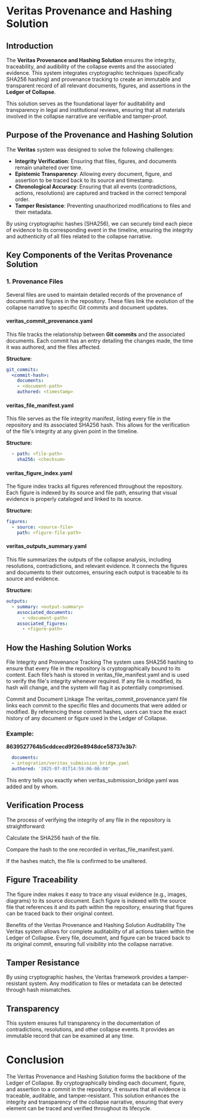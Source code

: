 # Veritas Provenance and Hashing Solution

## Introduction
The **Veritas Provenance and Hashing Solution** ensures the integrity, traceability, and audibility of the collapse events and the associated evidence. This system integrates cryptographic techniques (specifically SHA256 hashing) and provenance tracking to create an immutable and transparent record of all relevant documents, figures, and assertions in the **Ledger of Collapse**.

This solution serves as the foundational layer for auditability and transparency in legal and institutional reviews, ensuring that all materials involved in the collapse narrative are verifiable and tamper-proof.

## Purpose of the Provenance and Hashing Solution
The **Veritas** system was designed to solve the following challenges:

- **Integrity Verification**: Ensuring that files, figures, and documents remain unaltered over time.
- **Epistemic Transparency**: Allowing every document, figure, and assertion to be traced back to its source and timestamp.
- **Chronological Accuracy**: Ensuring that all events (contradictions, actions, resolutions) are captured and tracked in the correct temporal order.
- **Tamper Resistance**: Preventing unauthorized modifications to files and their metadata.

By using cryptographic hashes (SHA256), we can securely bind each piece of evidence to its corresponding event in the timeline, ensuring the integrity and authenticity of all files related to the collapse narrative.

## Key Components of the Veritas Provenance Solution

### 1. Provenance Files
Several files are used to maintain detailed records of the provenance of documents and figures in the repository. These files link the evolution of the collapse narrative to specific Git commits and document updates.

#### **veritas_commit_provenance.yaml**
This file tracks the relationship between **Git commits** and the associated documents. Each commit has an entry detailing the changes made, the time it was authored, and the files affected.

**Structure**:
```yaml
git_commits:
  <commit-hash>:
    documents:
    - <document-path>
    authored: <timestamp>
```

#### **veritas_file_manifest.yaml**
This file serves as the file integrity manifest, listing every file in the repository and its associated SHA256 hash. This allows for the verification of the file's integrity at any given point in the timeline.

**Structure:**
```yaml
  - path: <file-path>
    sha256: <checksum>
```

#### **veritas_figure_index.yaml**
The figure index tracks all figures referenced throughout the repository. Each figure is indexed by its source and file path, ensuring that visual evidence is properly cataloged and linked to its source.

**Structure:**
```yaml
figures:
  - source: <source-file>
    path: <figure-file-path>
```

#### veritas_outputs_summary.yaml
This file summarizes the outputs of the collapse analysis, including resolutions, contradictions, and relevant evidence. It connects the figures and documents to their outcomes, ensuring each output is traceable to its source and evidence.

**Structure:**
```yaml
outputs:
  - summary: <output-summary>
    associated_documents:
      - <document-path>
    associated_figures:
      - <figure-path>
```

## How the Hashing Solution Works

File Integrity and Provenance Tracking
The system uses SHA256 hashing to ensure that every file in the repository is cryptographically bound to its content. Each file’s hash is stored in veritas_file_manifest.yaml and is used to verify the file's integrity whenever required. If any file is modified, its hash will change, and the system will flag it as potentially compromised.

Commit and Document Linkage
The veritas_commit_provenance.yaml file links each commit to the specific files and documents that were added or modified. By referencing these commit hashes, users can trace the exact history of any document or figure used in the Ledger of Collapse.

### Example:

**8639527764b5cddcecd9f26e8948dce58737e3b7:**
```yaml
  documents:
  - integration/veritas_submission_bridge.yaml
  authored: '2025-07-01T14:59:06-06:00'
```
This entry tells you exactly when veritas_submission_bridge.yaml was added and by whom.

## Verification Process
The process of verifying the integrity of any file in the repository is straightforward:

Calculate the SHA256 hash of the file.

Compare the hash to the one recorded in veritas_file_manifest.yaml.

If the hashes match, the file is confirmed to be unaltered.

## Figure Traceability
The figure index makes it easy to trace any visual evidence (e.g., images, diagrams) to its source document. Each figure is indexed with the source file that references it and its path within the repository, ensuring that figures can be traced back to their original context.

Benefits of the Veritas Provenance and Hashing Solution
Auditability
The Veritas system allows for complete auditability of all actions taken within the Ledger of Collapse. Every file, document, and figure can be traced back to its original commit, ensuring full visibility into the collapse narrative.

## Tamper Resistance
By using cryptographic hashes, the Veritas framework provides a tamper-resistant system. Any modification to files or metadata can be detected through hash mismatches.

## Transparency
This system ensures full transparency in the documentation of contradictions, resolutions, and other collapse events. It provides an immutable record that can be examined at any time.

# Conclusion
The Veritas Provenance and Hashing Solution forms the backbone of the Ledger of Collapse. By cryptographically binding each document, figure, and assertion to a commit in the repository, it ensures that all evidence is traceable, auditable, and tamper-resistant. This solution enhances the integrity and transparency of the collapse narrative, ensuring that every element can be traced and verified throughout its lifecycle.

